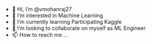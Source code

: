 - 👋 Hi, I’m @vmohanraj27
- 👀 I’m interested in Machine Learning
- 🌱 I’m currently learning Participating Kaggle 
- 💞️ I’m looking to collaborate on myself as ML Engineer
- 📫 How to reach me ...

<!---
ScofieldReese/ScofieldReese is a ✨ special ✨ repository because its `README.md` (this file) appears on your GitHub profile.
You can click the Preview link to take a look at your changes.
--->

